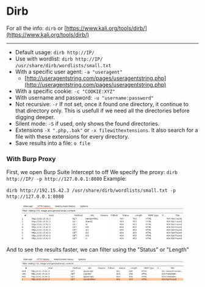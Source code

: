 # Dirb

For all the info: `dirb` or [https://www.kali.org/tools/dirb/](https://www.kali.org/tools/dirb/)

***

* Default usage: `dirb http://IP/`
* Use with wordlist: `dirb http://IP/ /usr/share/dirb/wordlists/small.txt`
* With a specific user agent: `-a "useragent"`
  * [http://useragentstring.com/pages/useragentstring.php](http://useragentstring.com/pages/useragentstring.php)
* With a specific cookie: `-c "COOKIE:XYZ"`
* With username and password: `-u "username:password"`
* Not recursive: `-r` If not set, once it found one directory, it continue to that directory only. This is usefull if we need all the directories before digging deeper.
* Silent mode: `-S` if used, only shows the found directories.
* Extensions `-X ".php,.bak"` or `-x filewithextensions`. It also search for a file with these extensions for every directory.
* Save results into a file: `o file`

### With Burp Proxy[​](broken-reference) <a href="#with-burp-proxy" id="with-burp-proxy"></a>

First, we open Burp Suite Intercept to off We specify the proxy: `dirb http://IP/ -p http://127.0.0.1:8080` Example:

```
dirb http://192.15.42.3 /usr/share/dirb/wordlists/small.txt -p http://127.0.0.1:8080
```

<figure><img src="../.gitbook/assets/image (5) (1).png" alt=""><figcaption></figcaption></figure>

And to see the results faster, we can filter using the "Status" or "Length"

<figure><img src="../.gitbook/assets/image (6).png" alt=""><figcaption></figcaption></figure>
